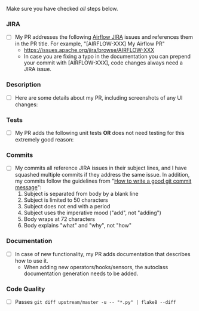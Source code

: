 Make sure you have checked _all_ steps below.

### JIRA
- [ ] My PR addresses the following [Airflow JIRA](https://issues.apache.org/jira/browse/AIRFLOW/) issues and references them in the PR title. For example, "\[AIRFLOW-XXX\] My Airflow PR"
    - https://issues.apache.org/jira/browse/AIRFLOW-XXX
    - In case you are fixing a typo in the documentation you can prepend your commit with \[AIRFLOW-XXX\], code changes always need a JIRA issue.


### Description
- [ ] Here are some details about my PR, including screenshots of any UI changes:


### Tests
- [ ] My PR adds the following unit tests __OR__ does not need testing for this extremely good reason:


### Commits
- [ ] My commits all reference JIRA issues in their subject lines, and I have squashed multiple commits if they address the same issue. In addition, my commits follow the guidelines from "[How to write a good git commit message](http://chris.beams.io/posts/git-commit/)":
    1. Subject is separated from body by a blank line
    2. Subject is limited to 50 characters
    3. Subject does not end with a period
    4. Subject uses the imperative mood ("add", not "adding")
    5. Body wraps at 72 characters
    6. Body explains "what" and "why", not "how"


### Documentation
- [ ] In case of new functionality, my PR adds documentation that describes how to use it.
    - When adding new operators/hooks/sensors, the autoclass documentation generation needs to be added.


### Code Quality
- [ ] Passes `git diff upstream/master -u -- "*.py" | flake8 --diff`
